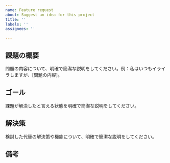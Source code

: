 ```yaml
---
name: Feature request
about: Suggest an idea for this project
title: ''
labels: '' 
assignees: ''

---
```


## 課題の概要
問題の内容について、明確で簡潔な説明をしてください。例：私はいつもイライラしますが、[問題の内容]。

## ゴール
課題が解決したと言える状態を明確で簡潔な説明をしてください。

## 解決策 
検討した代替の解決策や機能について、明確で簡潔な説明をしてください。

## 備考

